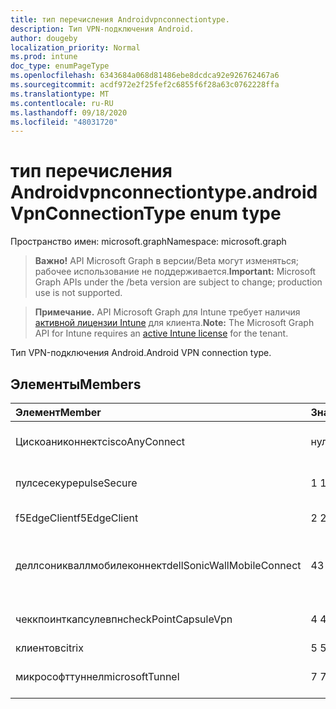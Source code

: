 ```yaml
---
title: тип перечисления Androidvpnconnectiontype.
description: Тип VPN-подключения Android.
author: dougeby
localization_priority: Normal
ms.prod: intune
doc_type: enumPageType
ms.openlocfilehash: 6343684a068d81486ebe8dcdca92e926762467a6
ms.sourcegitcommit: acdf972e2f25fef2c6855f6f28a63c0762228ffa
ms.translationtype: MT
ms.contentlocale: ru-RU
ms.lasthandoff: 09/18/2020
ms.locfileid: "48031720"
---
```

# <a name="androidvpnconnectiontype-enum-type"></a><span data-ttu-id="0093f-103">тип перечисления Androidvpnconnectiontype.</span><span class="sxs-lookup"><span data-stu-id="0093f-103">androidVpnConnectionType enum type</span></span>

<span data-ttu-id="0093f-104">Пространство имен: microsoft.graph</span><span class="sxs-lookup"><span data-stu-id="0093f-104">Namespace: microsoft.graph</span></span>

> <span data-ttu-id="0093f-105">**Важно!** API Microsoft Graph в версии/Beta могут изменяться; рабочее использование не поддерживается.</span><span class="sxs-lookup"><span data-stu-id="0093f-105">**Important:** Microsoft Graph APIs under the /beta version are subject to change; production use is not supported.</span></span>

> <span data-ttu-id="0093f-106">**Примечание.** API Microsoft Graph для Intune требует наличия [активной лицензии Intune](https://go.microsoft.com/fwlink/?linkid=839381) для клиента.</span><span class="sxs-lookup"><span data-stu-id="0093f-106">**Note:** The Microsoft Graph API for Intune requires an [active Intune license](https://go.microsoft.com/fwlink/?linkid=839381) for the tenant.</span></span>

<span data-ttu-id="0093f-107">Тип VPN-подключения Android.</span><span class="sxs-lookup"><span data-stu-id="0093f-107">Android VPN connection type.</span></span>

## <a name="members"></a><span data-ttu-id="0093f-108">Элементы</span><span class="sxs-lookup"><span data-stu-id="0093f-108">Members</span></span>
|<span data-ttu-id="0093f-109">Элемент</span><span class="sxs-lookup"><span data-stu-id="0093f-109">Member</span></span>|<span data-ttu-id="0093f-110">Значение</span><span class="sxs-lookup"><span data-stu-id="0093f-110">Value</span></span>|<span data-ttu-id="0093f-111">Описание</span><span class="sxs-lookup"><span data-stu-id="0093f-111">Description</span></span>|
|:---|:---|:---|
|<span data-ttu-id="0093f-112">Цискоаниконнект</span><span class="sxs-lookup"><span data-stu-id="0093f-112">ciscoAnyConnect</span></span>|<span data-ttu-id="0093f-113">нуль</span><span class="sxs-lookup"><span data-stu-id="0093f-113">0</span></span>|<span data-ttu-id="0093f-114">Cisco Аниконнект.</span><span class="sxs-lookup"><span data-stu-id="0093f-114">Cisco AnyConnect.</span></span>|
|<span data-ttu-id="0093f-115">пулсесекуре</span><span class="sxs-lookup"><span data-stu-id="0093f-115">pulseSecure</span></span>|<span data-ttu-id="0093f-116">1 </span><span class="sxs-lookup"><span data-stu-id="0093f-116">1</span></span>|<span data-ttu-id="0093f-117">Безопасный импульс.</span><span class="sxs-lookup"><span data-stu-id="0093f-117">Pulse Secure.</span></span>|
|<span data-ttu-id="0093f-118">f5EdgeClient</span><span class="sxs-lookup"><span data-stu-id="0093f-118">f5EdgeClient</span></span>|<span data-ttu-id="0093f-119">2 </span><span class="sxs-lookup"><span data-stu-id="0093f-119">2</span></span>|<span data-ttu-id="0093f-120">Пограничный клиент F5.</span><span class="sxs-lookup"><span data-stu-id="0093f-120">F5 Edge Client.</span></span>|
|<span data-ttu-id="0093f-121">деллсоникваллмобилеконнект</span><span class="sxs-lookup"><span data-stu-id="0093f-121">dellSonicWallMobileConnect</span></span>|<span data-ttu-id="0093f-122">4</span><span class="sxs-lookup"><span data-stu-id="0093f-122">3</span></span>|<span data-ttu-id="0093f-123">Мобильное подключение Dell Сониквалл.</span><span class="sxs-lookup"><span data-stu-id="0093f-123">Dell SonicWALL Mobile Connection.</span></span>|
|<span data-ttu-id="0093f-124">чеккпоинткапсулевпн</span><span class="sxs-lookup"><span data-stu-id="0093f-124">checkPointCapsuleVpn</span></span>|<span data-ttu-id="0093f-125">4 </span><span class="sxs-lookup"><span data-stu-id="0093f-125">4</span></span>|<span data-ttu-id="0093f-126">Проверка покапсулы VPN.</span><span class="sxs-lookup"><span data-stu-id="0093f-126">Check Point Capsule VPN.</span></span>|
|<span data-ttu-id="0093f-127">клиентов</span><span class="sxs-lookup"><span data-stu-id="0093f-127">citrix</span></span>|<span data-ttu-id="0093f-128">5 </span><span class="sxs-lookup"><span data-stu-id="0093f-128">5</span></span>|<span data-ttu-id="0093f-129">Клиентов</span><span class="sxs-lookup"><span data-stu-id="0093f-129">Citrix</span></span>|
|<span data-ttu-id="0093f-130">микрософттуннел</span><span class="sxs-lookup"><span data-stu-id="0093f-130">microsoftTunnel</span></span>|<span data-ttu-id="0093f-131">7 </span><span class="sxs-lookup"><span data-stu-id="0093f-131">7</span></span>|<span data-ttu-id="0093f-132">Туннель Microsoft.</span><span class="sxs-lookup"><span data-stu-id="0093f-132">Microsoft Tunnel.</span></span>|






